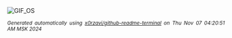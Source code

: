<div align="justify">
<picture>
    <source media="(prefers-color-scheme: dark)" srcset="https://i.ibb.co/jRYdMmY/output-gif.gif">
    <source media="(prefers-color-scheme: light)" srcset="https://i.ibb.co/jRYdMmY/output-gif.gif">
    <img alt="GIF_OS" src="https://i.ibb.co/jRYdMmY/output-gif.gif">
</picture>

<sub><i>Generated automatically using [x0rzavi/github-readme-terminal](https://github.com/x0rzavi/github-readme-terminal) on Thu Nov 07 04:20:51 AM MSK 2024</i></sub>

</div>

<!-- Image deletion URL: https://ibb.co/2Nrwtxr/7e4387d8e77229c61217352fb64cece1 -->